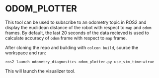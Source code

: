 # ODOM_PLOTTER

This tool can be used to subscribe to an odometry topic in ROS2 and display the euclidean distance of the robot with respect to `map` and `odom` frames. By default, the last 20 seconds of the data recieved is used to calculate accuracy of `odom` frame with respect to `map` frame.

After cloning the repo and building with `colcon build`, source the workspace and run:
```
ros2 launch odometry_diagnostics odom_plotter.py use_sim_time:=true
```
This will launch the visualizer tool.

